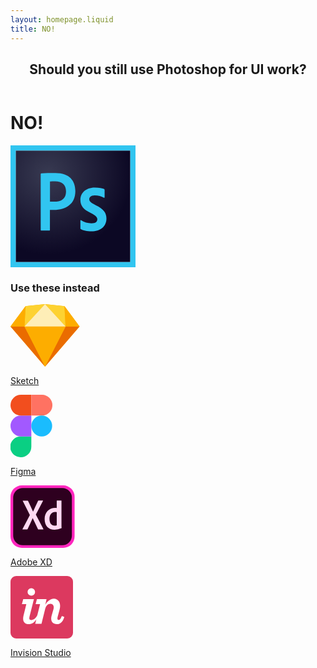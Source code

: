 ```yaml
---
layout: homepage.liquid
title: NO!
---
```

<header>
  <h2>Should you still use Photoshop for UI work?</h2>
</header>

<div class="container">
  <h1>NO!</h1>
  <div class="photoshop">
    <svg class="icon-large" xmlns="http://www.w3.org/2000/svg" xmlns:xlink="http://www.w3.org/1999/xlink" width="200" height="195" viewBox="0 0 200 195"><defs><radialGradient id="b0d37367-e090-4ef2-a06a-ab64b68badd8" cx="623.95" cy="-793.05" r="0.06" gradientTransform="matrix(2225.31, 0, 0, -2154.5, -1388422.25, -1708581.05)" gradientUnits="userSpaceOnUse"><stop offset="0" stop-color="#34364e" stop-opacity="0.98"/><stop offset="1" stop-color="#0c0824"/></radialGradient></defs><title>photoshop</title><g id="f3ffd407-2454-4b6c-a763-e8b690a2b426" data-name="Layer 2"><g id="f1edea1c-4590-49d6-9b62-910a63cb8524" data-name="Layer 1"><path d="M8.33,8.33H191.67V186.67H8.33Z" fill="url(#b0d37367-e090-4ef2-a06a-ab64b68badd8)"/><path d="M8.33,8.33H191.67V186.67H8.33ZM0,195H200V0H0ZM134.83,80c-6.58,0-8.83,3.33-8.83,6.08,0,3,1.5,5.09,10.33,9.67,13.09,6.33,17.17,12.42,17.17,21.33,0,13.34-10.17,20.5-23.92,20.5-7.25,0-13.5-1.5-17.08-3.58-.58-.25-.67-.67-.67-1.33V120.42c0-.84.42-1.09,1-.67a30.91,30.91,0,0,0,16.75,4.92c6.59,0,9.34-2.75,9.34-6.5,0-3-1.92-5.67-10.34-10-11.83-5.67-16.75-11.42-16.75-21,0-10.75,8.42-19.67,23-19.67,7.17,0,12.17,1.08,14.92,2.33a1.85,1.85,0,0,1,.83,1.67V82.92c0,.66-.41,1.08-1.25.83-3.66-2.33-9.08-3.75-14.5-3.75ZM63.17,89.92c1.91.16,3.41.16,6.75.16,9.75,0,18.91-3.41,18.91-16.66,0-10.59-6.58-15.92-17.66-15.92-3.34,0-6.5.17-8,.25ZM48.33,45.67c0-.59,1.17-1,1.84-1,5.33-.25,13.25-.42,21.5-.42,23.08,0,32.08,12.67,32.08,28.83,0,21.17-15.33,30.25-34.17,30.25-3.16,0-4.25-.16-6.5-.16v32c0,.66-.25,1-1,1H49.33c-.66,0-1-.25-1-1V45.67Z" fill="#31c5f0"/></g></g></svg>
    <span class="close"></span>
  </div>
</div>

<footer>
  <h3>Use these instead</h3>
  <div class="logos">
    <a href="https://www.sketch.com/">
      <svg xmlns="http://www.w3.org/2000/svg" width="110.51" height="100" viewBox="0 0 110.51 100"><title>sketch</title><g id="a52d153b-9b52-4bc7-9e7d-21efb95bd345" data-name="Layer 2"><g id="b3263fd0-d9e4-4ecb-a0a4-ff21e1e01775" data-name="Layer 1"><g id="b83244a4-b715-4ab0-9f76-292513dab54a" data-name="baeb5b07-6202-4928-9704-31c88a879bca"><g id="b9cc6b0b-aba6-4c4c-8340-13c9074374e4" data-name="ab19430e-3525-4bd8-bf0b-c9abd05bd67e"><path d="M24.11,3.29,55.25,0,86.4,3.29l24.11,32.37L55.25,100,0,35.66Z" fill="#fdb300" fill-rule="evenodd"/><polygon points="22.38 35.66 55.25 100 0 35.66 22.38 35.66" fill="#ea6c00" fill-rule="evenodd"/><polygon points="88.13 35.66 55.25 100 110.5 35.66 88.13 35.66" fill="#ea6c00" fill-rule="evenodd"/><polygon points="22.38 35.66 88.13 35.66 55.25 100 22.38 35.66" fill="#fdad00" fill-rule="evenodd"/><polygon points="55.25 0 24.11 3.29 22.38 35.66 55.25 0" fill="#fdd231" fill-rule="evenodd"/><polygon points="55.25 0 86.4 3.29 88.13 35.66 55.25 0" fill="#fdd231" fill-rule="evenodd"/><polygon points="110.51 35.66 86.4 3.29 88.13 35.66 110.51 35.66" fill="#fdad00" fill-rule="evenodd"/><polygon points="0 35.66 24.11 3.29 22.38 35.66 0 35.66" fill="#fdad00" fill-rule="evenodd"/><polygon points="55.25 0 22.38 35.66 88.13 35.66 55.25 0" fill="#feeeb7" fill-rule="evenodd"/></g></g></g></g></svg>
      <p>Sketch</p>
    </a>
    <a href="https://www.figma.com">
      <svg xmlns="http://www.w3.org/2000/svg" width="66.67" height="100" viewBox="0 0 66.67 100"><title>figma</title><g id="ecec2187-b0c2-4470-a55a-17630cc6b26d" data-name="Layer 2"><g id="a6689a99-0bb1-4da9-b43a-b0b167bd77d7" data-name="Layer 1"><path id="f4719dc6-e9c3-4506-92e3-8ef2e8dc3b66" data-name="path0 fill" d="M16.67,100A16.67,16.67,0,0,0,33.33,83.33V66.67H16.67a16.67,16.67,0,1,0,0,33.33Z" fill="#0acf83"/><path id="b1134fe6-b06b-430b-b706-00dc57ecd3bc" data-name="path1 fill" d="M0,50A16.68,16.68,0,0,1,16.67,33.33H33.33V66.67H16.67A16.68,16.68,0,0,1,0,50Z" fill="#a259ff"/><path id="b1948994-78dc-4a26-8ba1-906743bcd3f9" data-name="path1 fill" d="M0,16.67A16.68,16.68,0,0,1,16.67,0H33.33V33.33H16.67A16.67,16.67,0,0,1,0,16.67Z" fill="#f24e1e"/><path id="e7923537-a561-4aee-b773-0ca782ef4768" data-name="path2 fill" d="M33.33,0H50a16.67,16.67,0,1,1,0,33.33H33.33Z" fill="#ff7262"/><path id="e49102db-5f32-4fc2-9005-46d1d47fbf9c" data-name="path3 fill" d="M66.67,50A16.67,16.67,0,1,1,50,33.33,16.68,16.68,0,0,1,66.67,50Z" fill="#1abcfe"/></g></g></svg>
      <p>Figma</p>
    </a>
    <a href="https://www.adobe.com/africa/products/xd.html">
      <svg xmlns="http://www.w3.org/2000/svg" width="102.56" height="100" viewBox="0 0 102.56 100"><title>xd</title><g id="ebebafc2-e0a6-4646-bbef-f6c411e4973d" data-name="Layer 2"><g id="a6ad64ef-d5f8-4609-9ad4-2a34e2ae9f0d" data-name="Layer 1"><path d="M84.4,100H18.16A18.15,18.15,0,0,1,0,81.84V18.16A18.15,18.15,0,0,1,18.16,0H84.4a18.14,18.14,0,0,1,18.16,18.16V81.84A18.14,18.14,0,0,1,84.4,100Z" fill="#ff26be"/><path d="M82.78,95.73h-63A15.55,15.55,0,0,1,4.27,80.21V19.79A15.55,15.55,0,0,1,19.79,4.27h63A15.51,15.51,0,0,1,98.25,19.79V80.17A15.49,15.49,0,0,1,82.78,95.73Z" fill="#2e001f"/><path d="M40.55,46.79l12,23c.21.35.09.69-.26.69H44.82a.83.83,0,0,1-.89-.55c-2.74-5.65-5.52-11.29-8.38-17.35h-.09C32.9,58.29,30.08,64.32,27.34,70a.81.81,0,0,1-.77.47h-7c-.43,0-.47-.34-.26-.6L31,47.52,19.66,25a.35.35,0,0,1,.25-.6h7.36a.67.67,0,0,1,.76.47c2.69,5.64,5.43,11.46,8,17.14h.09c2.48-5.64,5.22-11.5,7.87-17.1.21-.34.34-.55.77-.55h6.88c.34,0,.47.26.26.6Zm14.07,7c0-10,6.62-17.74,17.13-17.74a18.15,18.15,0,0,1,2.23.09V24.79a.42.42,0,0,1,.42-.43h6.76c.34,0,.42.13.42.34V63.93a29.55,29.55,0,0,0,.22,4.19c0,.26-.09.34-.34.47a25.35,25.35,0,0,1-10.95,2.48c-9.27,0-15.9-5.68-15.89-17.31ZM74,42.82a6.39,6.39,0,0,0-2.47-.42c-5.39,0-9.15,4.14-9.15,11,0,7.87,3.85,11,8.68,11A8.12,8.12,0,0,0,74,64V42.82Z" fill="#ffd9f2"/></g></g></svg>
      <p>Adobe XD</p>
    </a>
    <a href="https://www.invisionapp.com/studio/">
      <svg xmlns="http://www.w3.org/2000/svg" width="100" height="100" viewBox="0 0 100 100"><title>invision</title><g id="a004123f-245e-4512-b07b-9023c468c37e" data-name="Layer 2"><g id="ee8dc856-b6da-468e-bb57-cdec6ae3bb15" data-name="Layer 1"><path d="M90.93,0H9.07A9.07,9.07,0,0,0,0,9.07V90.93A9.07,9.07,0,0,0,9.07,100H90.93A9.07,9.07,0,0,0,100,90.93V9.07A9.07,9.07,0,0,0,90.93,0" fill="#dc395f"/><path d="M33.42,31.46a6,6,0,1,0-6.11-6,6,6,0,0,0,6.11,6M20.75,63.7a20.52,20.52,0,0,0-.54,4.52c0,5.3,2.88,8.82,9,8.82,5.06,0,9.17-3,12.13-7.87l-1.81,7.25H49.58l5.75-23.06c1.44-5.84,4.23-8.87,8.45-8.87,3.32,0,5.39,2.07,5.39,5.48a10.72,10.72,0,0,1-.45,3.23l-3,10.6a16.29,16.29,0,0,0-.62,4.49c0,5,3,8.72,9.16,8.72,5.3,0,9.52-3.42,11.86-11.59l-4-1.53c-2,5.48-3.68,6.47-5,6.47s-2.06-.9-2.06-2.69a11.87,11.87,0,0,1,.45-2.79l2.87-10.33a22.67,22.67,0,0,0,1-6.55c0-7.72-4.67-11.76-10.33-11.76-5.3,0-10.69,4.79-13.39,9.82l2-9H42.31L40.15,45h7.19L42.91,62.7c-3.47,7.73-9.86,7.85-10.66,7.67-1.31-.3-2.15-.8-2.15-2.5a17.36,17.36,0,0,1,.62-4.12L37.46,37H20.39L18.24,45h7.09L20.75,63.7" fill="#fff"/></g></g></svg>
      <p>Invision Studio</p>
    </a>
  </div>
</footer>

